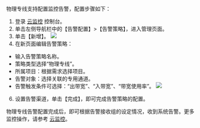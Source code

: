 物理专线支持配置监控告警，配置步骤如下：
1. 登录 [云监控](https://console.cloud.tencent.com/monitor/overview) 控制台。
2. 单击左侧导航栏中的【告警配置】>【告警策略】，进入管理页面。
3. 单击【新增】。
  ![](https://main.qcloudimg.com/raw/73dcb7af20b5a188611dd4253f91b7ac.png)
4. 在新页面编辑告警策略：
 - 输入告警策略名称。
 - 策略类型选择“物理专线”。
 - 所属项目：根据需求选择项目。
 - 告警对象：选择关联的专用通道。
 - 告警触发条件可选择：“出带宽”、“入带宽”、“带宽使用率”。
![](https://main.qcloudimg.com/raw/eb5ebe1c392943100e62ed916ca07958.png)
6. 设置告警渠道，单击【完成】，即可完成告警策略的配置。

物理专线告警配置完成后，即可根据告警接收组的设定情况，收到系统告警。更多监控操作，请参考 [云监控](https://cloud.tencent.com/doc/product/248/967)。

